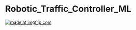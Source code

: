 # Robotic_Traffic_Controller_ML

<a href="https://imgflip.com/gif/2dq20z"><img src="https://i.imgflip.com/2dq20z.gif" title="made at imgflip.com"/></a>

